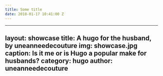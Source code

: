 ```yaml
---
title: Some title
date: 2018-01-17 10:41:00 Z
---
```


---
layout: showcase
title: A hugo for the husband, by uneanneedecouture
img: showcase.jpg
caption: Is it me or is Hugo a popular make for husbands?
category: hugo
author: uneanneedecouture
---